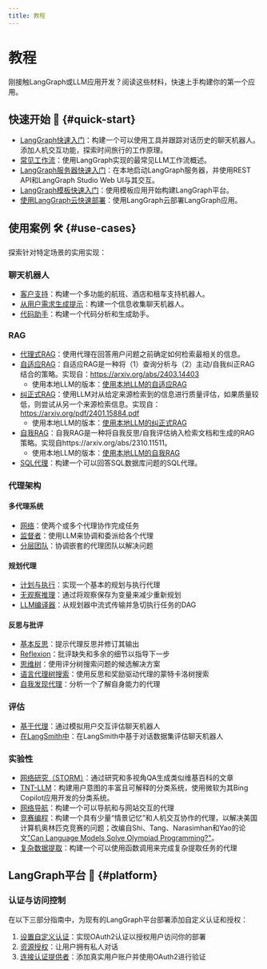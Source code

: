 ```yaml
---
title: 教程
---
```


# 教程

刚接触LangGraph或LLM应用开发？阅读这些材料，快速上手构建你的第一个应用。

## 快速开始 🚀 {#quick-start}

- [LangGraph快速入门](introduction.ipynb)：构建一个可以使用工具并跟踪对话历史的聊天机器人。添加人机交互功能，探索时间旅行的工作原理。
- [常见工作流](workflows/index.md)：使用LangGraph实现的最常见LLM工作流概述。
- [LangGraph服务器快速入门](langgraph-platform/local-server.md)：在本地启动LangGraph服务器，并使用REST API和LangGraph Studio Web UI与其交互。
- [LangGraph模板快速入门](../concepts/template_applications.md)：使用模板应用开始构建LangGraph平台。
- [使用LangGraph云快速部署](../cloud/quick_start.md)：使用LangGraph云部署LangGraph应用。

## 使用案例 🛠️ {#use-cases}

探索针对特定场景的实用实现：

### 聊天机器人

- [客户支持](customer-support/customer-support.ipynb)：构建一个多功能的航班、酒店和租车支持机器人。
- [从用户需求生成提示](chatbots/information-gather-prompting.ipynb)：构建一个信息收集聊天机器人。
- [代码助手](code_assistant/langgraph_code_assistant.ipynb)：构建一个代码分析和生成助手。

### RAG

- [代理式RAG](rag/langgraph_agentic_rag.ipynb)：使用代理在回答用户问题之前确定如何检索最相关的信息。
- [自适应RAG](rag/langgraph_adaptive_rag.ipynb)：自适应RAG是一种将（1）查询分析与（2）主动/自我纠正RAG结合的策略。实现自：https://arxiv.org/abs/2403.14403
    - 使用本地LLM的版本：[使用本地LLM的自适应RAG](rag/langgraph_adaptive_rag_local.ipynb)
- [纠正式RAG](rag/langgraph_crag.ipynb)：使用LLM对从给定来源检索到的信息进行质量评估，如果质量较低，则尝试从另一个来源检索信息。实现自：https://arxiv.org/pdf/2401.15884.pdf 
    - 使用本地LLM的版本：[使用本地LLM的纠正式RAG](rag/langgraph_crag_local.ipynb)
- [自我RAG](rag/langgraph_self_rag.ipynb)：自我RAG是一种将自我反思/自我评估纳入检索文档和生成的RAG策略。实现自https://arxiv.org/abs/2310.11511。
    - 使用本地LLM的版本：[使用本地LLM的自我RAG](rag/langgraph_self_rag_local.ipynb) 
- [SQL代理](sql-agent.ipynb)：构建一个可以回答SQL数据库问题的SQL代理。

### 代理架构

#### 多代理系统

- [网络](multi_agent/multi-agent-collaboration.ipynb)：使两个或多个代理协作完成任务
- [监督者](multi_agent/agent_supervisor.ipynb)：使用LLM来协调和委派给各个代理
- [分层团队](multi_agent/hierarchical_agent_teams.ipynb)：协调嵌套的代理团队以解决问题
 
#### 规划代理

- [计划与执行](plan-and-execute/plan-and-execute.ipynb)：实现一个基本的规划与执行代理
- [无观察推理](rewoo/rewoo.ipynb)：通过将观察保存为变量来减少重新规划
- [LLM编译器](llm-compiler/LLMCompiler.ipynb)：从规划器中流式传输并急切执行任务的DAG

#### 反思与批评

- [基本反思](reflection/reflection.ipynb)：提示代理反思并修订其输出
- [Reflexion](reflexion/reflexion.ipynb)：批评缺失和多余的细节以指导下一步
- [思维树](tot/tot.ipynb)：使用评分树搜索问题的候选解决方案
- [语言代理树搜索](lats/lats.ipynb)：使用反思和奖励驱动代理的蒙特卡洛树搜索
- [自我发现代理](self-discover/self-discover.ipynb)：分析一个了解自身能力的代理

### 评估

- [基于代理](chatbot-simulation-evaluation/agent-simulation-evaluation.ipynb)：通过模拟用户交互评估聊天机器人
- [在LangSmith中](chatbot-simulation-evaluation/langsmith-agent-simulation-evaluation.ipynb)：在LangSmith中基于对话数据集评估聊天机器人

### 实验性

- [网络研究（STORM）](storm/storm.ipynb)：通过研究和多视角QA生成类似维基百科的文章
- [TNT-LLM](tnt-llm/tnt-llm.ipynb)：构建用户意图的丰富且可解释的分类系统，使用微软为其Bing Copilot应用开发的分类系统。
- [网络导航](web-navigation/web_voyager.ipynb)：构建一个可以导航和与网站交互的代理
- [竞赛编程](usaco/usaco.ipynb)：构建一个具有少量“情景记忆”和人机交互协作的代理，以解决美国计算机奥林匹克竞赛的问题；改编自Shi、Tang、Narasimhan和Yao的论文["Can Language Models Solve Olympiad Programming?"](https://arxiv.org/abs/2404.10952v1)。
- [复杂数据提取](extraction/retries.ipynb)：构建一个可以使用函数调用来完成复杂提取任务的代理

## LangGraph平台 🧱 {#platform}

### 认证与访问控制

在以下三部分指南中，为现有的LangGraph平台部署添加自定义认证和授权：

1. [设置自定义认证](auth/getting_started.md)：实现OAuth2认证以授权用户访问你的部署
2. [资源授权](auth/resource_auth.md)：让用户拥有私人对话
3. [连接认证提供者](auth/add_auth_server.md)：添加真实用户账户并使用OAuth2进行验证